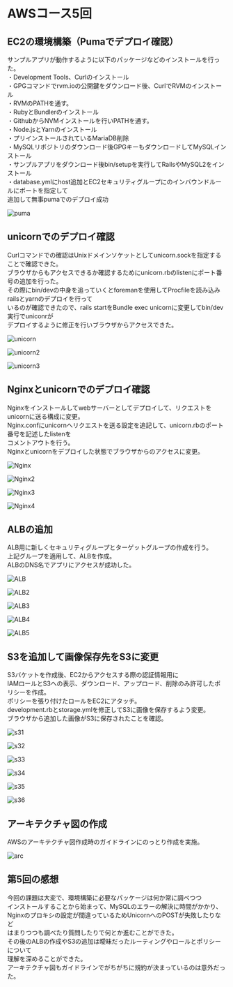 # AWSコース5回

## EC2の環境構築（Pumaでデプロイ確認）
サンプルアプリが動作するように以下のパッケージなどのインストールを行った。  
・Development Tools、Curlのインストール  
・GPGコマンドでrvm.ioの公開鍵をダウンロード後、CurlでRVMのインストール  
・RVMのPATHを通す。  
・RubyとBundlerのインストール  
・GithubからNVMインストールを行いPATHを通す。  
・Node.jsとYarnのインストール  
・プリインストールされているMariaDB削除  
・MySQLリポジトリのダウンロード後GPGキーもダウンロードしてMySQLインストール  
・サンプルアプリをダウンロード後bin/setupを実行してRailsやMySQL2をインストール  
・database.ymlにhost追加とEC2セキュリティグループにのインバウンドルールにポートを指定して  
追加して無事pumaでのデプロイ成功  

![puma](/img/lecture05/sample-app-puma.jpg)  

## unicornでのデプロイ確認
Curlコマンドでの確認はUnixドメインソケットとしてunicorn.sockを指定することで確認できた。  
ブラウザからもアクセスできるか確認するためにunicorn.rbのlistenにポート番号の追加を行った。  
その際にbin/devの中身を追っていくとforemanを使用してProcfileを読み込みrailsとyarnのデプロイを行って  
いるのが確認できたので、rails startをBundle exec unicornに変更してbin/dev実行でuniconrが  
デプロイするように修正を行いブラウザからアクセスできた。  

![unicorn](/img/lecture05/unicorn-start.jpg) 

![unicorn2](/img/lecture05/unicorn.rb.jpg)  

![unicorn3](/img/lecture05/Procfile.jpg)  


## Nginxとunicornでのデプロイ確認
Nginxをインストールしてwebサーバーとしてデプロイして、リクエストをunicornに送る構成に変更。  
Nginx.confにunicornへリクエストを送る設定を追記して、unicorn.rbのポート番号を記述したlistenを  
コメントアウトを行う。  
Nginxとunicornをデプロイした状態でブラウザからのアクセスに変更。  


![Nginx](/img/lecture05/Nginx.conf.jpg)  

![Nginx2](/img/lecture05/Nginx-start.jpg)  
  
![Nginx3](/img/lecture05/unicorn2.jpg) 

![Nginx4](/img/lecture05/NginxtoUnicorn-Start.jpg)  


## ALBの追加
ALB用に新しくセキュリティグループとターゲットグループの作成を行う。  
上記グループを適用して、ALBを作成。  
ALBのDNS名でアプリにアクセスが成功した。  

![ALB](/img/lecture05/ALB1.jpg)  

![ALB2](/img/lecture05/ALB2.jpg)  

![ALB3](/img/lecture05/ALB3.jpg)  

![ALB4](/img/lecture05/ALB4.jpg)  

![ALB5](/img/lecture05/ELBtoAccess.jpg)  


## S3を追加して画像保存先をS3に変更
S3バケットを作成後、EC2からアクセスする際の認証情報用に  
IAMロールとS3への表示、ダウンロード、アップロード、削除のみ許可したポリシーを作成。  
ポリシーを張り付けたロールをEC2にアタッチ。  
development.rbとstorage.ymlを修正してS3に画像を保存するよう変更。    
ブラウザから追加した画像がS3に保存されたことを確認。  

![s31](/img/lecture05/policy.jpg)  

![s32](/img/lecture05/role.jpg)  

![s33](/img/lecture05/development.rb.jpg)  

![s34](/img/lecture05/storage.yml.jpg)  

![s35](/img/lecture05/s3-app.jpg) 

![s36](/img/lecture05/s3-bucket.jpg)  

## アーキテクチャ図の作成
AWSのアーキテクチャ図作成時のガイドラインにのっとり作成を実施。

![arc](/img/lecture05/architecture.jpg)  


## 第5回の感想
今回の課題は大変で、環境構築に必要なパッケージは何か常に調べつつ  
インストールすることから始まって、MySQLのエラーの解決に時間がかかり、  
Nginxのプロキシの設定が間違っているためUnicornへのPOSTが失敗したりなど  
はまりつつも調べたり質問したりで何とか進むことができた。  
その後のALBの作成やS3の追加は曖昧だったルーティングやロールとポリシーについて    
理解を深めることができた。  
アーキテクチャ図もガイドラインでがちがちに規約が決まっているのは意外だった。  